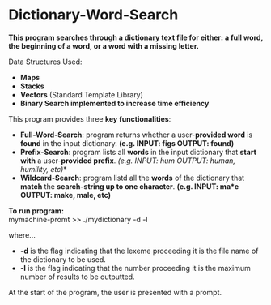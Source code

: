 # Dictionary-Word-Search

**This program searches through a dictionary text file for either: a full  word, the beginning of a word, or a word with a missing letter.**  

Data Structures Used:  
- **Maps**
- **Stacks**
- **Vectors** (Standard Template Library)
- **Binary Search implemented to increase time efficiency**  

This program provides three **key functionalities**:  
- **Full-Word-Search**: program returns whether a user-**provided word** is **found** in the input dictionary. **(e.g. INPUT: figs OUTPUT: found)**
- **Prefix-Search**: program lists all **words** in the input dictionary that **start with** a user-**provided prefix**. **(e.g. INPUT: hum* OUTPUT: human, humility, etc)**
- **Wildcard-Search**: program listd all the **words** of the dictionary that **match** the **search-string up to one character**. **(e.g. INPUT: ma*e OUTPUT: make, male, etc)**

**To run program:**    
mymachine-promt >> ./mydictionary -d <dictionaryFile> -l <MaxNumOfWordsInOutput>

where...
- **-d** is the flag indicating that the lexeme proceeding it is the file name of the dictionary to be used.
- **-l** is the flag indicating that the number proceeding it is the maximum number of results to be outputted.  
  
At the start of the program, the user is presented with a prompt.
